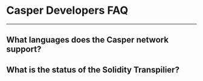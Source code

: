 # Casper Developers FAQ
--------------------------------------------------
## What languages does the Casper network support?

## What is the status of the Solidity Transpilier?

